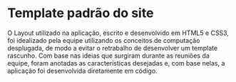 # Template padrão do site

O Layout utilizado na aplicação, escrito e desenvolvido em HTML5 e CSS3, foi idealizado pela equipe utilizando os conceitos de computação desplugada, de modo a evitar o retrabalho de desenvolver um template rascunho. Com base nas ideias que surgiram durante as reuniões da equipe, foram anotadas as características desejadas e, com base nelas, a aplicação foi desenvolvida diretamente em código.
